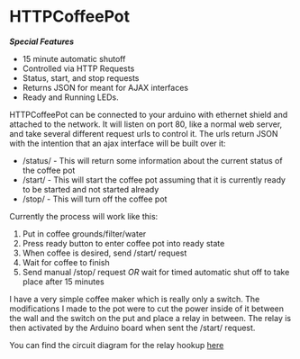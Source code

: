 HTTPCoffeePot
=============

***Special Features***

* 15 minute automatic shutoff
* Controlled via HTTP Requests
* Status, start, and stop requests
* Returns JSON for meant for AJAX interfaces
* Ready and Running LEDs.

HTTPCoffeePot can be connected to your arduino with ethernet shield and attached to the network. It will listen on port 80, like a normal web server, and take several different request urls to control it. The urls return JSON with the intention that an ajax interface will be built over it:

* /status/ - This will return some information about the current status of the coffee pot
* /start/ - This will start the coffee pot assuming that it is currently ready to be started and not started already
* /stop/ - This will turn off the coffee pot


Currently the process will work like this:

1. Put in coffee grounds/filter/water
2. Press ready button to enter coffee pot into ready state
3. When coffee is desired, send /start/ request
4. Wait for coffee to finish
5. Send manual /stop/ request *OR* wait for timed automatic shut off to take place after 15 minutes


I have a very simple coffee maker which is really only a switch. The modifications I made to the pot were to cut the power inside of it between the wall and the switch on the put and place a relay in between. The relay is then activated by the Arduino board when sent the /start/ request.

You can find the circuit diagram for the relay hookup [here](http://www.arduino.cc/playground/uploads/Main/relays.pdf)